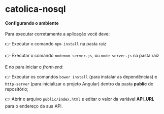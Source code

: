 # catolica-nosql

#### Configurando o ambiente
Para executar corretamente a aplicação você deve:

:point_right: Executar o comando `npm install` na pasta raiz

:point_right: Executar o comando `nodemon server.js`, ou `node server.js` na pasta raiz

E no para iniciar o _front-end_:

:point_right: Executar os comandos `bower install` (para instalar as dependências) e `http-server` (para inicializar o projeto Angular) dentro da pasta **public** do repositório;

:point_right: Abrir o arquivo `public/index.html` e editar o valor da variável **API_URL** para o endereço da sua API.
